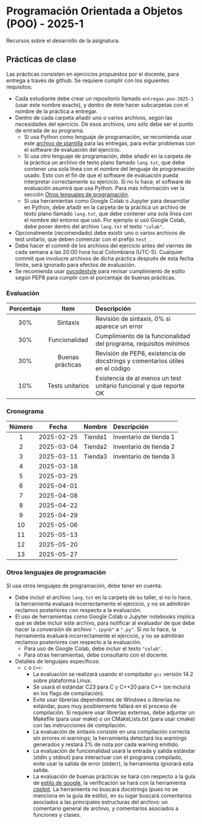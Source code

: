 # Programación Orientada a Objetos (POO) - 2025-1

Recursos sobre el desarrollo de la asignatura.

## Prácticas de clase

Las prácticas consisten en ejercicios propuestos por el docente, para entrega a través de github. Se requiere cumplir con los siguientes requisitos:

* Cada estudiante debe crear un repositorio llamado `entregas-poo-2025-1` (usar este nombre exacto), y dentro de éste hacer subcarpetas con el nombre de la práctica a entregar.
* Dentro de cada carpeta añadir uno o varios archivos, según las necesidades del ejercicio. De esos archivos, uno sólo debe ser el punto de entrada de su programa.
    * Si usa Python como lenguaje de programación, se recomienda usar este [archivo de plantilla](template.py) para las entregas, para evitar problemas con el software de evaluación del ejercicio.
    * Si usa otro lenguaje de programación, debe añadir en la carpeta de la práctica un archivo de texto plano llamado `lang.txt`, que debe contener una sola línea con el nombre del lenguaje de programación usado. Esto con el fin de que el software de evaluación pueda interpretar correctamente su ejercicio. Si no lo hace, el software de evaluación asumirá que usa Python. Para más información ver la sección [Otros lenguajes de programación](#otros-lenguajes-de-programación).
    * Si usa herramientas como Google Colab o Jupyter para desarrollar en Python, debe añadir en la carpeta de la práctica un archivo de texto plano llamado `lang.txt`, que debe contener una sola línea con el nombre del entorno que usó. Por ejemplo si usó Google Colab, debe poner dentro del archivo `lang.txt` el texto `"colab"`.
* Opcionalmente (recomendado) debe existir uno o varios archivos de test unitario, que deben comenzar con el prefijo `test_`.
* Debe hacer el commit de los archivos del ejercicio antes del viernes de cada semana a las 20:00 hora local Colombiana (UTC-5). Cualquier commit que involucre archivos de dicha práctica después de esta fecha límite, será ignorado para efectos de evaluación.
* Se recomienda usar [pycodestyle](https://pypi.org/project/pycodestyle/) para revisar cumplimiento de estilo según PEP8 para cumplir con el porcentaje de buenas prácticas.

### Evaluación

|Porcentaje|Item            |Descripción                                                                  |
|:--------:|:--------------:|:----------------------------------------------------------------------------|
|30%       |Sintaxis        |Revisión de sintaxis, 0% si aparece un error                                 |
|30%       |Funcionalidad   |Cumplimiento de la funcionalidad del programa, requisitos mínimos            |
|30%       |Buenas prácticas|Revisión de PEP8, existencia de docstrings y comentarios útiles en el código |
|10%       |Tests unitarios |Existencia de al menos un test unitario funcional y que reporte OK           |

### Cronograma

|Número|Fecha     |Nombre |Descripción           |
|:----:|:--------:|:-----:|:---------------------|
|1     |2025-02-25|Tienda1|Inventario de tienda 1|
|2     |2025-03-04|Tienda2|Inventario de tienda 2|
|3     |2025-03-11|Tienda3|Inventario de tienda 3|
|4     |2025-03-18|       |                      |
|5     |2025-03-25|       |                      |
|6     |2025-04-01|       |                      |
|7     |2025-04-08|       |                      |
|8     |2025-04-22|       |                      |
|9     |2025-04-29|       |                      |
|10    |2025-05-06|       |                      |
|11    |2025-05-13|       |                      |
|12    |2025-05-20|       |                      |
|13    |2025-05-27|       |                      |

### Otros lenguajes de programación

Si usa otros lenguajes de programación, debe tener en cuenta:

* Debe incluir el archivo `lang.txt` en la carpeta de su taller, si no lo hace, la herramienta evaluará incorrectamente el ejercicio, y no se admitirán reclamos posteriores con respecto a la evaluación.
* El uso de herramientas como Google Colab o Jupyter notebooks implica que se debe incluir este archivo, para notificar al evaluador de que debe hacer la conversión de archivo `".ipynb"` a `".py"`. Si no lo hace, la herramienta evaluará incorrectamente el ejercicio, y no se admitirán reclamos posteriores con respecto a la evaluación.
    * Para uso de Google Colab, debe incluir el texto `"colab"`.
    * Para otras herramientas, debe consultarlo con el docente.
* Detalles de lenguajes específicos:
    * `C` o `C++`: 
        * La evaluación se realizará usando el compilador `gcc` versión 14.2 sobre plataforma Linux.
        * Se usará el estándar C23 para C y C++20 para C++ (se incluirá en los flags de compilación).
        * Evite usar librerías dependientes de Windows o librerías no estándar, pues muy posiblemente fallará en el proceso de compilación. Si requiere usar librerías externas, debe adjuntar un Makefile (para usar make) o un CMakeLists.txt (para usar cmake) con las instrucciones de compilación.
        * La evaluación de sintaxis consiste en una compilación correcta sin errores ni warnings; la herramienta detectará los warnings generados y restará 2% de nota por cada warning emitido.
        * La evaluación de funcionalidad usará la entrada y salida estándar (stdin y stdout) para interactuar con el programa compilado, evite usar la salida de error (stderr), la herramienta ignorará esta salida.
        * La evaluación de buenas prácticas se hará con respecto a la guía de [estilo de google](https://google.github.io/styleguide/cppguide.html), la verificación se hará con la herramienta [cpplint](https://github.com/cpplint/cpplint). La herramienta no buscará docstrings (pues no se menciona en la guía de estilo), en su lugar buscará comentarios asociados a las principales estructuras del archivo: un comentario general de archivo, y comentarios asociados a funciones y clases.
